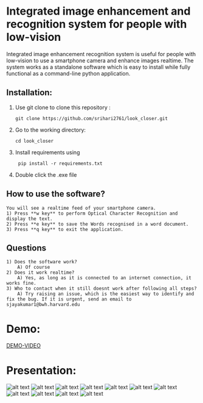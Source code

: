 # Integrated image enhancement and recognition system for people with low-vision

Integrated image enhancement recognition system is useful for people with low-vision to use a smartphone camera and enhance images realtime. The system works as a standalone software which is easy to install while fully functional as a command-line python application.

## Installation:
1) Use git clone to clone this repository : 

    ```git clone https://github.com/srihari2761/look_closer.git```

2) Go to the working directory:

    ```cd look_closer```

3) Install requirements using 

    ``` pip install -r requirements.txt```

4) Double click the .exe file

## How to use the software?
    You will see a realtime feed of your smartphone camera. 
    1) Press **w key** to perform Optical Character Recognition and display the text.
    2) Press **e key** to save the Words recognised in a word document.
    3) Press **q key** to exit the application.

## Questions
    1) Does the software work?
        A) Of course
    2) Does it work realtime?
        A) Yes, as long as it is connected to an internet connection, it works fine.
    3) Who to contact when it still doesnt work after following all steps?
        A) Try raising an issue, which is the easiest way to identify and fix the bug. If it is urgent, send an email to sjayakumar1@bwh.harvard.edu

# Demo:
[DEMO-VIDEO](https://www.youtube.com/watch?v=LH29S8SyAHc)

# Presentation:

![alt text](https://raw.githubusercontent.com/srihari2761/look_closer/master/images/01.jpg)
![alt text](https://raw.githubusercontent.com/srihari2761/look_closer/master/images/02.jpg)
![alt text](https://raw.githubusercontent.com/srihari2761/look_closer/master/images/03.jpg)
![alt text](https://raw.githubusercontent.com/srihari2761/look_closer/master/images/04.jpg)
![alt text](https://raw.githubusercontent.com/srihari2761/look_closer/master/images/05.jpg)
![alt text](https://raw.githubusercontent.com/srihari2761/look_closer/master/images/06.jpg)
![alt text](https://raw.githubusercontent.com/srihari2761/look_closer/master/images/07.jpg)
![alt text](https://raw.githubusercontent.com/srihari2761/look_closer/master/images/08.jpg)
![alt text](https://raw.githubusercontent.com/srihari2761/look_closer/master/images/09.jpg)
![alt text](https://raw.githubusercontent.com/srihari2761/look_closer/master/images/10.jpg)
![alt text](https://raw.githubusercontent.com/srihari2761/look_closer/master/images/11.jpg)


